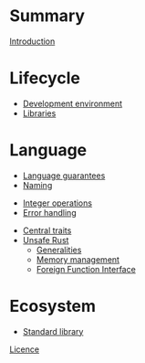# Summary

[Introduction](introduction.md)

# Lifecycle

- [Development environment](devenv.md)
- [Libraries](libraries.md)

# Language

- [Language guarantees](guarantees.md)
- [Naming](naming.md)
<!-- - [Macros](macros.md) -->
- [Integer operations](integer.md)
- [Error handling](errors.md)
<!-- - [Type system](typesystem.md) -->
- [Central traits](central_traits.md)
- [Unsafe Rust](unsafe.md)
  - [Generalities](unsafe_generalities.md)
  - [Memory management](unsafe_memory.md)
  - [Foreign Function Interface](unsafe_ffi.md)

# Ecosystem

- [Standard library](standard.md)

[Licence](LICENCE.md)

<!-- TODO - [Test and fuzzing](testfuzz.md) -->

